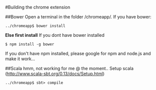 #Building the chrome extension

##Bower
Open a terminal in the folder /chromeapp/. If you have bower:
```
../chromeapp$ bower install
```

**Else first install**
If you dont have bower installed
```
$ npm install -g bower
```
If you don't have npm installed, please google for npm and node.js and make it work...

##Scala
hmm, not working for me @ the moment..
Setup scala (http://www.scala-sbt.org/0.13/docs/Setup.html)
```
../chromeapp$ sbt> compile
```
